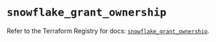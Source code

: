 # `snowflake_grant_ownership`

Refer to the Terraform Registry for docs: [`snowflake_grant_ownership`](https://registry.terraform.io/providers/snowflake-labs/snowflake/0.98.0/docs/resources/grant_ownership).
